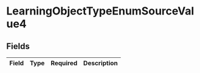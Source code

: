 # LearningObjectTypeEnumSourceValue4


## Fields

| Field       | Type        | Required    | Description |
| ----------- | ----------- | ----------- | ----------- |